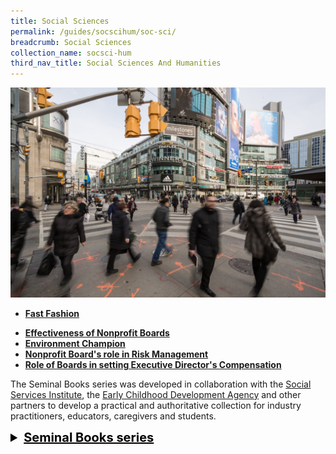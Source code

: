 ```yaml
---
title: Social Sciences
permalink: /guides/socscihum/soc-sci/
breadcrumb: Social Sciences
collection_name: socsci-hum
third_nav_title: Social Sciences And Humanities
---
```

<img src="/images/category/social-science.jpg" alt="social science banner" style="width:800px;" />

- [**Fast Fashion**](/guides/socscihum/soc-sci/fast-fashion)

<!-- - [**Home-based Learning**](/guides/socscihum/soc-sci/home-based-learning)
- [**Impact of Technology on Learning**](/guides/socscihum/soc-sci/impact-tech-learning)
- [**Virtual Sports and Fitness**](/guides/socscihum/soc-sci/virtual-sports)-->

- [**Effectiveness of Nonprofit Boards**](/guides/socscihum/soc-sci/effectiveness-nonprofit)
- [**Environment Champion**](/guides/socscihum/soc-sci/environment-champion)
- [**Nonprofit Board's role in Risk Management**](/guides/socscihum/soc-sci/nonprofit-boards-risk)
- [**Role of Boards in setting Executive Director's Compensation**](/guides/socscihum/soc-sci/exec-director-compense)

The Seminal Books series was developed in collaboration with the [Social Services Institute](https://www.ssi.gov.sg/), the [Early Childhood Development Agency](https://www.ecda.gov.sg/) and other partners to develop a practical and authoritative collection for industry practitioners, educators, caregivers and students.

<details style= "font-size:20px; color:black">
  <summary><b><u>Seminal Books series</u></b></summary>
  - <a href = "/guides/socscihum/soc-sci/seminal/social-services"><b>100 Seminal Books: Social Services</b></a><br>
  - <a href = "/guides/socscihum/soc-sci/seminal/cyber-wellness"><b>100 Seminal Books: Social Services - Cyber Wellness</b></a><br>
  - <a href = "/guides/socscihum/soc-sci/seminal/childrenyouthgen"><b>100 Seminal Books: Social Services - Services for Children and Youth (General)</b></a><br>
  - <a href = "/guides/socscihum/soc-sci/seminal/special-needs"><b>100 Seminal Books: Social Services - Youth with Special Needs</b></a><br>
  - <a href = "/guides/socscihum/soc-sci/seminal/youths-at-risk"><b>100 Seminal Books: Social Services - Youths at Risk</b></a><br>
  - <a href = "/guides/socscihum/soc-sci/seminal/vulnerable-youth/"><b>100 Seminal Books: Vulnerable Children and Youths</b></a><br>
  - <a href ="/guides/socscihum/soc-sci/seminal/books-ECE"><b>Seminal Books on Early Childhood Education</b></a><br>
</details>
<p></p>
